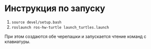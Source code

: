 #  Инструкция по запуску

1. ```source devel/setup.bash```
2. ```roslaunch ros-hw-turtle launch_turtles.launch```

При этом создаются обе черепашки и запускается чтение команд с клавиатуры.
